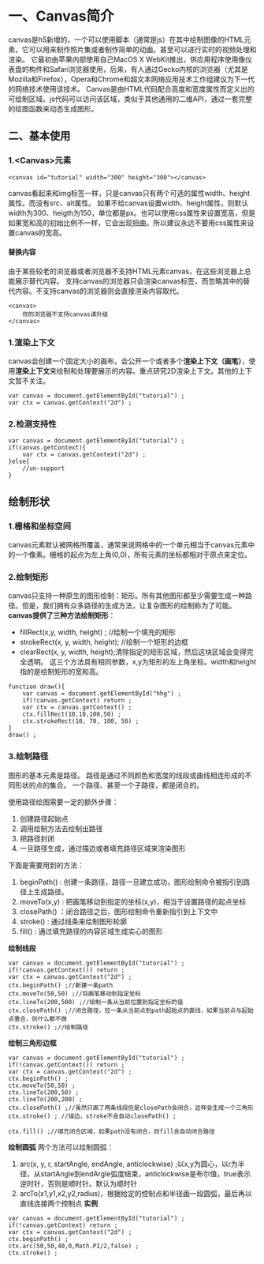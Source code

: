 # 一、Canvas简介
canvas是h5新增的，一个可以使用脚本（通常是js）在其中绘制图像的HTML元素，它可以用来制作照片集或者制作简单的动画。甚至可以进行实时的视频处理和渲染。
它最初由苹果内部使用自己MacOS X WebKit推出，供应用程序使用像仪表盘的构件和Safari浏览器使用，后来，有人通过Gecko内核的浏览器（尤其是Mozilla和Firefox），Opera和Chrome和超文本网络应用技术工作组建议为下一代的网络技术使用该技术。
Canvas是由HTML代码配合高度和宽度属性而定义出的可绘制区域。js代码可以访问该区域，类似于其他通用的二维API，通过一套完整的绘图函数来动态生成图形。

## 二、基本使用
### 1.\<Canvas\>元素
```
<canvas id="tutorial" width="300" height="300"></canvas>
```
canvas看起来和img标签一样，只是canvas只有两个可选的属性width、height属性。而没有src、alt属性。
如果不给canvas设置width、height属性，则默认width为300、heigth为150，单位都是px。也可以使用css属性来设置宽高，但是如果宽和高的初始比例不一样，它会出现扭曲。所以建议永远不要用css属性来设置canvas的宽高。
#### 替换内容
由于某些较老的浏览器或者浏览器不支持HTML元素canvas，在这些浏览器上总能展示替代内容。
支持canvas的浏览器只会渲染canvas标签，而忽略其中的替代内容。不支持canvas的浏览器则会直接渲染内容取代。
```
<canvas>
    你的浏览器不支持canvas请升级
</canvas>
```
### 1.渲染上下文
canvas会创建一个固定大小的画布，会公开一个或者多个**渲染上下文（画笔）**，使用**渲染上下文**来绘制和处理要展示的内容。重点研究2D渲染上下文。其他的上下文暂不关注。
```
var canvas = document.getElementById("tutorial") ;
var ctx = canvas.getContext("2d") ;
```
### 2.检测支持性
```
var canvas = document.getElementById("tutorial") ;
if(canvas.getContext){
    var ctx = canvas.getContext("2d") ;
}else{
    //un-support 
}
```
## 绘制形状
### 1.栅格和坐标空间
canvas元素默认被网格所覆盖，通常来说网格中的一个单元相当于canvas元素中的一个像素。栅格的起点为左上角(0,0)，所有元素的坐标都相对于原点来定位。
### 2.绘制矩形
canvas只支持一种原生的图形绘制：矩形。所有其他图形都至少需要生成一种路径。但是，我们拥有众多路径的生成方法，让复杂图形的绘制称为了可能。**canvas提供了三种方法绘制矩形**：
- fillRect(x,y, width, height) ; //绘制一个填充的矩形
- strokeRect(x, y, width, height); //绘制一个矩形的边框
- clearRect(x, y, width, height);清除指定的矩形区域，然后这块区域会变得完全透明。
这三个方法具有相同参数，x,y为矩形的左上角坐标。width和height指的是绘制矩形的宽和高。
```
function draw(){
    var canvas = document.getElementById("hhg") ;
    if(!canvas.getContext) return ;
    var ctx = canvas.getContext() ;
    ctx.fillRect(10,10,100,50) ;
    ctx.strokeRect(10, 70, 100, 50) ;
}
draw() ;
```
### 3.绘制路径
图形的基本元素是路径。
路径是通过不同颜色和宽度的线段或曲线相连形成的不同形状的点的集合。
一个路径、甚至一个子路径，都是闭合的。

使用路径绘图需要一定的额外步骤：
1. 创建路径起始点
2. 调用绘制方法去绘制出路径
3. 把路径封闭
4. 一旦路径生成，通过描边或者填充路径区域来渲染图形

下面是需要用到的方法：
1. beginPath() : 创建一条路径，路径一旦建立成功，图形绘制命令被指引到路径上生成路径。
2. moveTo(x,y) : 把画笔移动到指定的坐标(x,y)，相当于设置路径的起点坐标
3. closePath() ：闭合路径之后，图形绘制命令重新指引到上下文中
4. stroke() : 通过线条来绘制图形轮廓
5. fill() : 通过填充路径的内容区域生成实心的图形

**绘制线段**
```
var canvas = document.getElementById("tutorial") ;
if(!canvas.getContext()) return ;
var ctx = canvas.getContext("2d") ;
ctx.beginPath() ;//新建一条path
ctx.moveTo(50,50) ;//将画笔移动到指定坐标
ctx.lineTo(200,500) ;//绘制一条从当前位置到指定坐标的值
ctx.closePath() ;//闭合路径，拉一条从当前点到path起始点的直线，如果当前点与起始点重合，则什么都不做
ctx.stroke() ;//绘制路径
```
**绘制三角形边框**
```
var canvas = document.getElementById("tutorial") ;
if(!canvas.getContext()) return ;
var ctx = canvas.getContext("2d") ;
ctx.beginPath() ;
ctx.moveTo(50,50) ;
ctx.lineTo(200,50) ;
ctx.lineTo(200,200) ;
ctx.closePath() ;//虽然只画了两条线段但是closePath会闭合，这样会生成一个三角形
ctx.stroke() ; //描边，stroke不会自动closePath() ;

ctx.fill() ;//填充闭合区域，如果path没有闭合，则fill会自动闭合路径
```
**绘制圆弧**
两个方法可以绘制圆弧：
1. arc(x, y, r, startAngle, endAngle, anticlockwise) ;以x,y为圆心，以r为半径，从startAngle到endArgle弧度结束，anticlockwise是布尔值，true表示逆时针，否则是顺时针。默认为顺时针
2. arcTo(x1,y1,x2,y2,radius)，根据给定的控制点和半径画一段圆弧，最后再以直线连接两个控制点
**实例**
```
var canvas = document.getElementById("tutorial") ;
if(!canvas.getContext) return ;
var ctx = canvas.getContext("2d") ;
ctx.beginPath() ;
ctx.arc(50,50,40,0,Math.PI/2,false) ;
ctx.stroke() ;
```